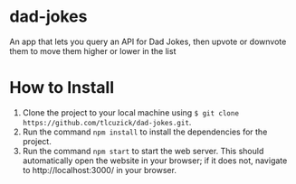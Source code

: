 # dad-jokes
An app that lets you query an API for Dad Jokes, then upvote or downvote them to move them higher or lower in the list

# How to Install

1. Clone the project to your local machine using `$ git clone https://github.com/tlcuzick/dad-jokes.git`.
2. Run the command `npm install` to install the dependencies for the project.
3. Run the command `npm start` to start the web server. This should automatically open the website in your browser; if it does not, navigate to http://localhost:3000/ in your browser.
